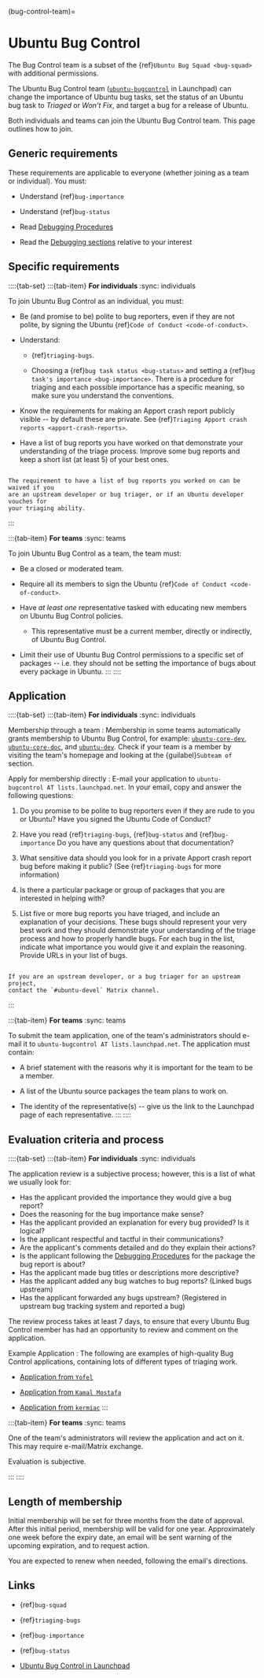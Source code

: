 (bug-control-team)=
# Ubuntu Bug Control

The Bug Control team is a subset of the {ref}`Ubuntu Bug Squad <bug-squad>` with
additional permissions.

The Ubuntu Bug Control team ([`ubuntu-bugcontrol`](https://launchpad.net/~ubuntu-bugcontrol)
in Launchpad) can change the importance of Ubuntu bug tasks, set the status of
an Ubuntu bug task to *Triaged* or *Won't Fix*, and target a bug for a release
of Ubuntu.

Both individuals and teams can join the Ubuntu Bug Control team. This page
outlines how to join.


## Generic requirements

These requirements are applicable to everyone (whether joining as a team or
individual). You must:

* Understand {ref}`bug-importance`

* Understand {ref}`bug-status`

* Read [Debugging Procedures](https://wiki.ubuntu.com/DebuggingProcedures)

* Read the [Debugging sections](https://wiki.ubuntu.com/Debugging) relative to your interest


## Specific requirements

::::{tab-set}
:::{tab-item} **For individuals**
:sync: individuals

To join Ubuntu Bug Control as an individual, you must:

* Be (and promise to be) polite to bug reporters, even if they are not polite,
  by signing the Ubuntu {ref}`Code of Conduct <code-of-conduct>`.

* Understand:

  * {ref}`triaging-bugs`.

  * Choosing a {ref}`bug task status <bug-status>` and setting a
    {ref}`bug task's importance <bug-importance>`. There is a procedure for
    triaging and each possible importance has a specific meaning, so make sure
    you understand the conventions.

* Know the requirements for making an Apport crash report publicly visible --
  by default these are private. See
  {ref}`Triaging Apport crash reports <apport-crash-reports>`.

* Have a list of bug reports you have worked on that demonstrate your
  understanding of the triage process. Improve some bug reports and keep a
  short list (at least 5) of your best ones.

```{note}

The requirement to have a list of bug reports you worked on can be waived if you
are an upstream developer or bug triager, or if an Ubuntu developer vouches for
your triaging ability.
```
:::

:::{tab-item} **For teams**
:sync: teams

To join Ubuntu Bug Control as a team, the team must:

* Be a closed or moderated team.

* Require all its members to sign the Ubuntu {ref}`Code of Conduct <code-of-conduct>`.

* Have *at least one* representative tasked with educating new members on Ubuntu
  Bug Control policies.

  * This representative must be a current member, directly or indirectly, of
    Ubuntu Bug Control.

* Limit their use of Ubuntu Bug Control permissions to a specific set of packages
  -- i.e. they should not be setting the importance of bugs about every package
  in Ubuntu.
:::
::::


## Application

::::{tab-set}
:::{tab-item} **For individuals**
:sync: individuals

Membership through a team
: Membership in some teams automatically grants membership to Ubuntu Bug Control,
for example: [`ubuntu-core-dev`](https://launchpad.net/~ubuntu-core-dev),
[`ubuntu-core-doc`](https://launchpad.net/~ubuntu-core-doc), and
[`ubuntu-dev`](https://launchpad.net/~ubuntu-dev). Check if your team is a member
by visiting the team's homepage and looking at the {guilabel}`Subteam of`
section.


Apply for membership directly
: E-mail your application to `ubuntu-bugcontrol AT lists.launchpad.net`. In your
email, copy and answer the following questions:

  1. Do you promise to be polite to bug reporters even if they are rude to you
     or Ubuntu? Have you signed the Ubuntu Code of Conduct?

  1. Have you read {ref}`triaging-bugs`, {ref}`bug-status` and {ref}`bug-importance`
     Do you have any questions about that documentation?

  1. What sensitive data should you look for in a private Apport crash report bug
     before making it public? (See {ref}`triaging-bugs` for more information)

  1. Is there a particular package or group of packages that you are interested
     in helping with?

  1. List five or more bug reports you have triaged, and include an explanation
     of your decisions. These bugs should represent your very best work and they
     should demonstrate your understanding of the triage process and how to
     properly handle bugs. For each bug in the list, indicate what importance
     you would give it and explain the reasoning. Provide URLs in your list of
     bugs. 

```{note}

If you are an upstream developer, or a bug triager for an upstream project,
contact the `#ubuntu-devel` Matrix channel.
```
:::

:::{tab-item} **For teams**
:sync: teams

To submit the team application, one of the team's administrators should e-mail
it to `ubuntu-bugcontrol AT lists.launchpad.net`. The application must contain:

* A brief statement with the reasons why it is important for the team to be a
  member.

* A list of the Ubuntu source packages the team plans to work on.

* The identity of the representative(s) -- give us the link to the
  Launchpad page of each representative.
:::
::::



## Evaluation criteria and process

::::{tab-set}
:::{tab-item} **For individuals**
:sync: individuals

The application review is a subjective process; however, this is a list of what
we usually look for:

* Has the applicant provided the importance they would give a bug report?
* Does the reasoning for the bug importance make sense?
* Has the applicant provided an explanation for every bug provided? Is it logical?
* Is the applicant respectful and tactful in their communications?
* Are the applicant's comments detailed and do they explain their actions?
* Is the applicant following the
  [Debugging Procedures](https://wiki.ubuntu.com/DebuggingProcedures) for the
  package the bug report is about?
* Has the applicant made bug titles or descriptions more descriptive?
* Has the applicant added any bug watches to bug reports? (Linked bugs upstream)
* Has the applicant forwarded any bugs upstream? (Registered in upstream bug
   tracking system and reported a bug) 

The review process takes at least 7 days, to ensure that every Ubuntu Bug
Control member has had an opportunity to review and comment on the application.

Example Application
: The following are examples of high-quality Bug Control applications,
  containing lots of different types of triaging work.

  * [Application from `Yofel`](https://lists.launchpad.net/ubuntu-bugcontrol/msg00715.html)

  * [Application from `Kamal Mostafa`](https://lists.launchpad.net/ubuntu-bugcontrol/msg01024.html)

  * [Application from `kermiac`](https://lists.launchpad.net/ubuntu-bugcontrol/msg01083.html)
:::

:::{tab-item} **For teams**
:sync: teams

One of the team's administrators will review the application and act on it.
This may require e-mail/Matrix exchange.

Evaluation is subjective.

:::
::::

## Length of membership

Initial membership will be set for three months from the date of approval.
After this initial period, membership will be valid for one year.
Approximately one week before the expiry date, an email will be sent warning of
the upcoming expiration, and to request action.

You are expected to renew when needed, following the email's directions.


## Links

* {ref}`bug-squad`

* {ref}`triaging-bugs`

* {ref}`bug-importance`

* {ref}`bug-status`

* [Ubuntu Bug Control in Launchpad](https://launchpad.net/~ubuntu-bugcontrol)


